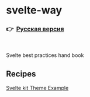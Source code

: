 # svelte-way
### 👉  [Русская версия](/README-RU.md)

<br>

Svelte best practices hand book
## Recipes
[Svelte kit Theme Example](/recipes/dark-theme)